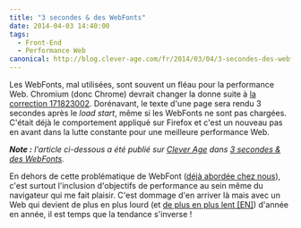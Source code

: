 ```yaml
---
title: "3 secondes & des WebFonts"
date: 2014-04-03 14:40:00
tags:
  - Front-End
  - Performance Web
canonical: http://blog.clever-age.com/fr/2014/03/04/3-secondes-des-webfonts/
---
```


Les WebFonts, mal utilisées, sont souvent un fléau pour la performance Web. Chromium (donc Chrome) devrait changer la donne suite à <a href="https://codereview.chromium.org/171823002">la correction 171823002</a>. Dorénavant, le texte d'une page sera rendu 3 secondes après le <em>load start</em>, même si les WebFonts ne sont pas chargées. C'était déjà le comportement appliqué sur Firefox et c'est un nouveau pas en avant dans la lutte constante pour une meilleure performance Web.

<!-- more -->

<em class="canonical">**Note&nbsp;:** l'article ci-dessous a été publié sur [Clever Age](http://www.clever-age.com/fr/) dans [3 secondes & des WebFonts](http://blog.clever-age.com/fr/2014/03/04/3-secondes-des-webfonts/).</em>

En dehors de cette problématique de WebFont (<a title="Optimiser le rendu de @font-face : tout un programme !" href="//blog.clever-age.com/fr/2012/08/29/optimiser-le-rendu-de-font-face/">déjà abordée chez nous</a>), c'est surtout l'inclusion d'objectifs de performance au sein même du navigateur qui me fait plaisir. C'est dommage d'en arriver là mais avec un Web qui devient de plus en plus lourd (et <a href="//www.webperformancetoday.com/2014/02/25/the-great-web-slowdown-infographic/">de plus en plus lent [EN]</a>) d'année en année, il est temps que la tendance s'inverse !
